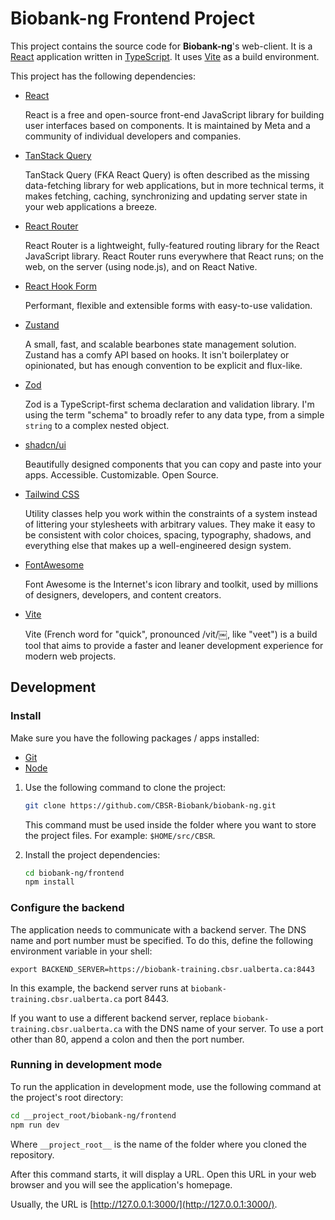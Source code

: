 # Biobank-ng Frontend Project

This project contains the source code for **Biobank-ng**'s web-client. It is a [React](https://reactjs.org/)
application written in [TypeScript](https://www.typescriptlang.org/). It uses [Vite](https://vitejs.dev/) as a
build environment.

This project has the following dependencies:

* [React](https://react.dev/reference/react)

    React is a free and open-source front-end JavaScript library for building user interfaces based on
    components. It is maintained by Meta and a community of individual developers and companies.

* [TanStack Query](https://tanstack.com/query/latest)

    TanStack Query (FKA React Query) is often described as the missing data-fetching library for web
    applications, but in more technical terms, it makes fetching, caching, synchronizing and updating server
    state in your web applications a breeze.

* [React Router](https://reactrouter.com/en/main)

    React Router is a lightweight, fully-featured routing library for the React JavaScript library. React
    Router runs everywhere that React runs; on the web, on the server (using node.js), and on React Native.

* [React Hook Form](https://react-hook-form.com/)

    Performant, flexible and extensible forms with easy-to-use validation.

* [Zustand](https://docs.pmnd.rs/zustand/getting-started/introduction)

    A small, fast, and scalable bearbones state management solution. Zustand has a comfy API based on hooks.
    It isn't boilerplatey or opinionated, but has enough convention to be explicit and flux-like.

* [Zod](https://zod.dev/)

    Zod is a TypeScript-first schema declaration and validation library. I'm using the term "schema" to
    broadly refer to any data type, from a simple `string` to a complex nested object.

* [shadcn/ui](https://ui.shadcn.com/)

    Beautifully designed components that you can copy and paste into your apps. Accessible. Customizable. Open
    Source.

* [Tailwind CSS](https://tailwindcss.com/)

    Utility classes help you work within the constraints of a system instead of littering your stylesheets
    with arbitrary values. They make it easy to be consistent with color choices, spacing, typography,
    shadows, and everything else that makes up a well-engineered design system.

* [FontAwesome](https://fontawesome.com/v5/docs/web/use-with/react)

    Font Awesome is the Internet's icon library and toolkit, used by millions of designers, developers, and
    content creators.

* [Vite](https://vitejs.dev/guide/)

    Vite (French word for "quick", pronounced /vit/￼, like "veet") is a build tool that aims to provide a
    faster and leaner development experience for modern web projects.

## Development

### Install

Make sure you have the following packages / apps installed:

* [Git](https://git-scm.com/book/en/v2/Getting-Started-Installing-Git)
* [Node](https://nodejs.org/en/download/package-manager/)

1. Use the following command to clone the project:

    ```sh
    git clone https://github.com/CBSR-Biobank/biobank-ng.git
    ```

    This command must be used inside the folder where you want to store the project files. For example: `$HOME/src/CBSR`.

2. Install the project dependencies:

    ```sh
    cd biobank-ng/frontend
    npm install
    ```

### Configure the backend

The application needs to communicate with a backend server. The DNS name and port number must be specified. To
do this, define the following environment variable in your shell:

```
export BACKEND_SERVER=https://biobank-training.cbsr.ualberta.ca:8443
```

In this example, the backend server runs at `biobank-training.cbsr.ualberta.ca` port 8443.

If you want to use a different backend server, replace `biobank-training.cbsr.ualberta.ca` with the DNS name
of your server. To use a port other than 80, append a colon and then the port number.

### Running in development mode

To run the application in development mode, use the following command at the project's root directory:

```sh
cd __project_root/biobank-ng/frontend
npm run dev
```

Where `__project_root__` is the name of the folder where you cloned the repository.

After this command starts, it will display a URL. Open this URL in your web browser and you will see the
application's homepage.

Usually, the URL is [http://127.0.0.1:3000/](http://127.0.0.1:3000/).
